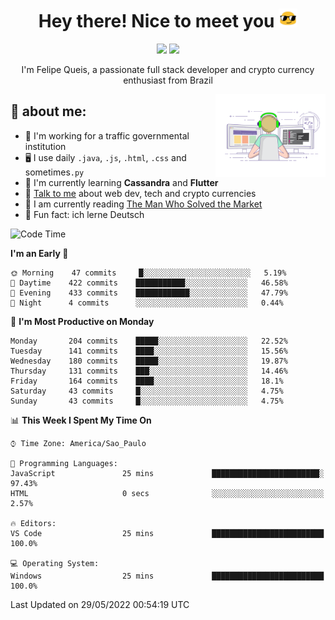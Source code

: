 
<h1 align="center">Hey there! Nice to meet you <img src="assets/sunglasses.gif" width="30"/></h1>

<p align="center">
  <a href="https://www.linkedin.com/in/fqueis"><img src="https://img.shields.io/badge/-LinkedIn-blue?style=flat&logo=Linkedin&logoColor=white" /></a>
  <a href="mailto:fqueis@gmail.com"><img src="https://img.shields.io/badge/-Gmail-c14438?style=flat&logo=Gmail&logoColor=white" /></a>
</p>

<p align="center">I'm Felipe Queis, a passionate full stack developer and crypto currency enthusiast from Brazil</p>

<img width="35%" align="right" alt="fqueis" src="assets/profile.gif" /></p>

## 🤵 about me:

- 🏢 I'm working for a traffic governmental institution
- 🖥️ I use daily `.java`, `.js`, `.html`, `.css` and sometimes`.py`
- 🌱 I'm currently learning **Cassandra** and **Flutter**
- 💬 [Talk to me](https://github.com/fqueis/fqueis/discussions) about web dev, tech and crypto currencies
- 📖 I am currently reading [The Man Who Solved the Market](https://amzn.com/073521798X)
- 💭 Fun fact: ich lerne Deutsch

<!--START_SECTION:waka-->
![Code Time](http://img.shields.io/badge/Code%20Time-0%20secs-blue)

**I'm an Early 🐤** 

```text
🌞 Morning    47 commits     █░░░░░░░░░░░░░░░░░░░░░░░░   5.19% 
🌆 Daytime    422 commits    ███████████░░░░░░░░░░░░░░   46.58% 
🌃 Evening    433 commits    ████████████░░░░░░░░░░░░░   47.79% 
🌙 Night      4 commits      ░░░░░░░░░░░░░░░░░░░░░░░░░   0.44%

```
📅 **I'm Most Productive on Monday** 

```text
Monday       204 commits    █████░░░░░░░░░░░░░░░░░░░░   22.52% 
Tuesday      141 commits    ████░░░░░░░░░░░░░░░░░░░░░   15.56% 
Wednesday    180 commits    █████░░░░░░░░░░░░░░░░░░░░   19.87% 
Thursday     131 commits    ███░░░░░░░░░░░░░░░░░░░░░░   14.46% 
Friday       164 commits    ████░░░░░░░░░░░░░░░░░░░░░   18.1% 
Saturday     43 commits     █░░░░░░░░░░░░░░░░░░░░░░░░   4.75% 
Sunday       43 commits     █░░░░░░░░░░░░░░░░░░░░░░░░   4.75%

```


📊 **This Week I Spent My Time On** 

```text
⌚︎ Time Zone: America/Sao_Paulo

💬 Programming Languages: 
JavaScript               25 mins             ████████████████████████░   97.43% 
HTML                     0 secs              ░░░░░░░░░░░░░░░░░░░░░░░░░   2.57%

🔥 Editors: 
VS Code                  25 mins             █████████████████████████   100.0%

💻 Operating System: 
Windows                  25 mins             █████████████████████████   100.0%

```


 Last Updated on 29/05/2022 00:54:19 UTC
<!--END_SECTION:waka-->
